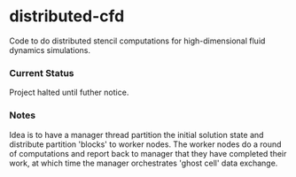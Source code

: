 # distributed-cfd
Code to do distributed stencil computations for high-dimensional fluid dynamics simulations.

### Current Status

Project halted until futher notice.

### Notes

Idea is to have a manager thread partition the initial solution state and distribute partition 'blocks' to worker nodes. The worker nodes do a round of computations and report back to manager that they have completed their work, at which time the manager orchestrates 'ghost cell' data exchange.
